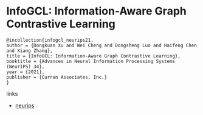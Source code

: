 # InfoGCL: Information-Aware Graph Contrastive Learning

```
@incollection{infogcl_neurips21,
author = {Dongkuan Xu and Wei Cheng and Dongsheng Luo and Haifeng Chen and Xiang Zhang},
title = {InfoGCL: Information-Aware Graph Contrastive Learning},
booktitle = {Advances in Neural Information Processing Systems (NeurIPS) 34},
year = {2021},
publisher = {Curran Associates, Inc.}
}
```

links
- [neurips](https://neurips.cc/Conferences/2021/ScheduleMultitrack?event=27074)
